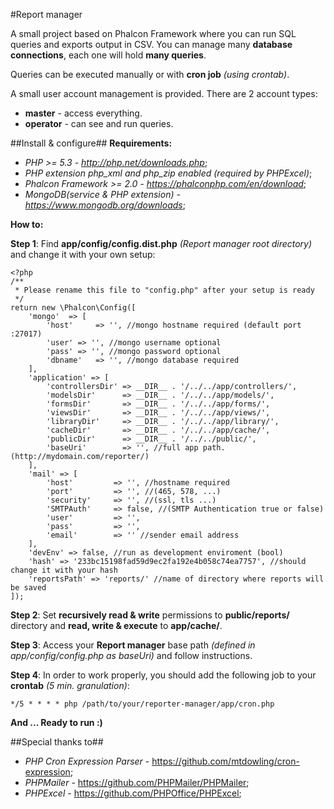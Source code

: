 #Report manager

A small project based on Phalcon Framework where you can run SQL queries and exports output in CSV.
You can manage many **database connections**, each one will hold **many queries**.

Queries can be executed manually or with **cron job** *(using crontab)*. 

A small user account management is provided. There are 2 account types:
- **master** - access everything.  
- **operator**  - can see and run queries.


##Install & configure##
**Requirements:**
  - *PHP >= 5.3 - http://php.net/downloads.php*;
  - *PHP extension php_xml and php_zip enabled (required by PHPExcel)*;
  - *Phalcon Framework >= 2.0 - https://phalconphp.com/en/download*; 
  - *MongoDB(service & PHP extension) - https://www.mongodb.org/downloads*;

**How to:**

**Step 1**: Find **app/config/config.dist.php** *(Report manager root directory)* and change it with your own setup:
```
<?php
/**
 * Please rename this file to "config.php" after your setup is ready
 */
return new \Phalcon\Config([
    'mongo'  => [
        'host'     => '', //mongo hostname required (default port :27017)
        'user' => '', //mongo username optional
        'pass' => '', //mongo password optional
        'dbname'   => '', //mongo database required
    ],
    'application' => [
        'controllersDir' => __DIR__ . '/../../app/controllers/',
        'modelsDir'      => __DIR__ . '/../../app/models/',
        'formsDir'       => __DIR__ . '/../../app/forms/',
        'viewsDir'       => __DIR__ . '/../../app/views/',
        'libraryDir'     => __DIR__ . '/../../app/library/',
        'cacheDir'       => __DIR__ . '/../../app/cache/',
        'publicDir'      => __DIR__ . '/../../public/',
        'baseUri'        => '', //full app path. (http://mydomain.com/reporter/)
    ],
    'mail' => [
        'host'         => '', //hostname required
        'port'         => '', //(465, 578, ...)
        'security'     => '', //(ssl, tls ...)
        'SMTPAuth'     => false, //(SMTP Authentication true or false)
        'user'         => '',
        'pass'         => '',
        'email'        => '' //sender email address
    ],
    'devEnv' => false, //run as development enviroment (bool)
    'hash' => '233bc15198fad59d9ec2fa192e4b058c74ea7757', //should change it with your hash
    'reportsPath' => 'reports/' //name of directory where reports will be saved
]);
```

**Step 2**: Set **recursively read & write** permissions to **public/reports/** directory and **read, write & execute** to **app/cache/**.

**Step 3**: Access your **Report manager** base path *(defined in app/config/config.php as baseUri)* and follow instructions. 

**Step 4**: In order to work properly, you should add the following job to your **crontab** *(5 min. granulation)*: 
```
*/5 * * * * php /path/to/your/reporter-manager/app/cron.php
```
**And ... Ready to run :)**

##Special thanks to##
- *PHP Cron Expression Parser* - https://github.com/mtdowling/cron-expression;
- *PHPMailer* - https://github.com/PHPMailer/PHPMailer;
- *PHPExcel* - https://github.com/PHPOffice/PHPExcel;
   

